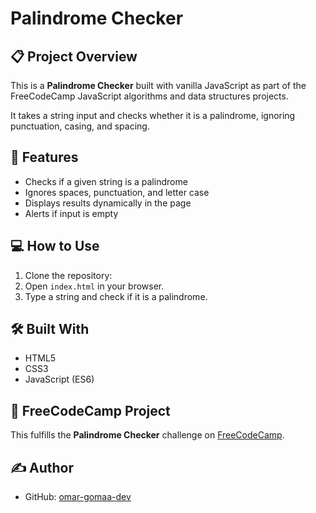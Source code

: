 # Palindrome Checker

## 📋 Project Overview
This is a **Palindrome Checker** built with vanilla JavaScript as part of the FreeCodeCamp JavaScript algorithms and data structures projects.

It takes a string input and checks whether it is a palindrome, ignoring punctuation, casing, and spacing.

## 🚀 Features
- Checks if a given string is a palindrome
- Ignores spaces, punctuation, and letter case
- Displays results dynamically in the page
- Alerts if input is empty

## 💻 How to Use
1. Clone the repository:
2. Open `index.html` in your browser.
3. Type a string and check if it is a palindrome.

## 🛠 Built With
- HTML5
- CSS3
- JavaScript (ES6)

## 🎯 FreeCodeCamp Project
This fulfills the **Palindrome Checker** challenge on [FreeCodeCamp](https://www.freecodecamp.org/).

## ✍️ Author
- GitHub: [omar-gomaa-dev](https://github.com/omar-gomaa-dev)
